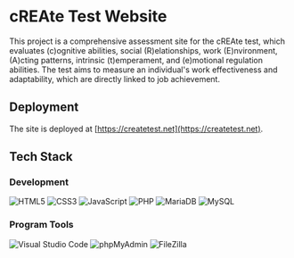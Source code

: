 # cREAte Test Website

This project is a comprehensive assessment site for the cREAte test, which evaluates (c)ognitive abilities, social (R)elationships, work (E)nvironment, (A)cting patterns, intrinsic (t)emperament, and (e)motional regulation abilities. The test aims to measure an individual's work effectiveness and adaptability, which are directly linked to job achievement.

## Deployment

The site is deployed at [https://createtest.net](https://createtest.net).

## Tech Stack

### Development
![HTML5](https://img.shields.io/badge/html5-E34F26?style=for-the-badge&logo=html5&logoColor=white)
![CSS3](https://img.shields.io/badge/css-1572B6?style=for-the-badge&logo=css3&logoColor=white)
![JavaScript](https://img.shields.io/badge/javascript-F7DF1E?style=for-the-badge&logo=javascript&logoColor=black)
![PHP](https://img.shields.io/badge/php-777BB4?style=for-the-badge&logo=php&logoColor=white)
![MariaDB](https://img.shields.io/badge/mariaDB-003545?style=for-the-badge&logo=mariaDB&logoColor=white)
![MySQL](https://img.shields.io/badge/mysql-4479A1?style=for-the-badge&logo=mysql&logoColor=white)

### Program Tools
![Visual Studio Code](https://img.shields.io/badge/visual_studio_code-0078d7?style=for-the-badge&logo=visual-studio-code&logoColor=white)
![phpMyAdmin](https://img.shields.io/badge/phpMyAdmin-6C78AF?style=for-the-badge&logo=phpmyadmin&logoColor=white)
![FileZilla](https://img.shields.io/badge/filezilla-BF0000?style=for-the-badge&logo=filezilla&logoColor=white)


